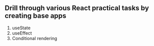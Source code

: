 ## Drill through various React practical tasks by creating base apps

1.  useState
2.  useEffect
3.  Conditional rendering
